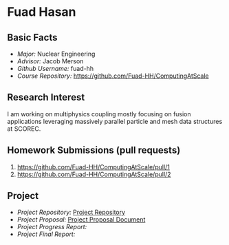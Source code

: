 # Fuad Hasan


## Basic Facts
- *Major:* Nuclear Engineering
- *Advisor:* Jacob Merson
- *Github Username:* fuad-hh
- *Course Repository:* https://github.com/Fuad-HH/ComputingAtScale


## Research Interest
I am working on multiphysics coupling mostly focusing on fusion applications leveraging massively parallel particle and mesh data structures at SCOREC.


## Homework Submissions (pull requests)
1. https://github.com/Fuad-HH/ComputingAtScale/pull/1
2. https://github.com/Fuad-HH/ComputingAtScale/pull/2


## Project
- *Project Repository:* [Project Repository](https://github.com/Fuad-HH/PumiUMTally) 
- *Project Proposal:* [Project Proposal Document](https://docs.google.com/document/d/e/2PACX-1vS5VLUP6L8zy7M8xlVBrnL63vLP1DMbC0_ZbQ8ySqLgsN-Qp9Jp36I-zD3Q9lXCBi_kOEBui9ji3KgC/pub) 
- *Project Progress Report:*
- *Project Final Report:*
